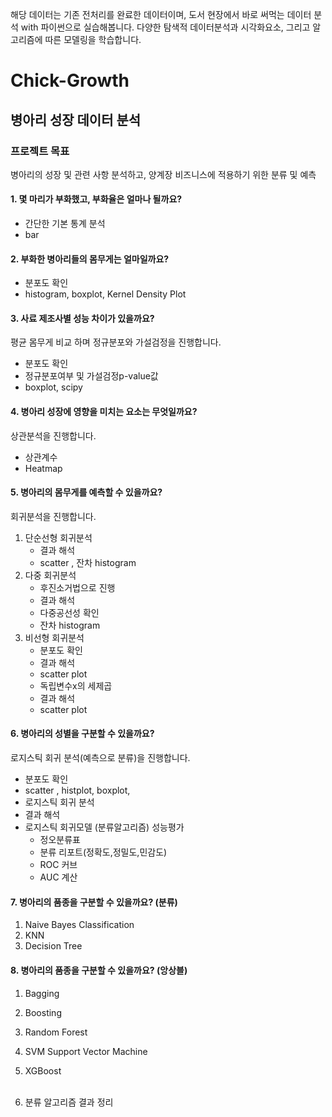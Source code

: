 해당 데이터는 기존 전처리를 완료한 데이터이며, 도서 현장에서 바로 써먹는 데이터 분석 with 파이썬으로 실습해봅니다.
다양한 탐색적 데이터분석과 시각화요소, 그리고 알고리즘에 따른 모델링을 학습합니다.

# Chick-Growth

## 병아리 성장 데이터 분석

### 프로젝트 목표
병아리의 성장 및 관련 사항 분석하고, 양계장 비즈니스에 적용하기 위한 분류 및 예측


#### 1. 몇 마리가 부화했고, 부화율은 얼마나 될까요?
- 간단한 기본 통계 분석
- bar

#### 2. 부화한 병아리들의 몸무게는 얼마일까요?
- 분포도 확인
- histogram, boxplot, Kernel Density Plot

#### 3. 사료 제조사별 성능 차이가 있을까요?
평균 몸무게 비교 하며 정규분포와 가설검정을 진행합니다. <br>
- 분포도 확인
- 정규분포여부 및 가설검정p-value값 
- boxplot, scipy

#### 4. 병아리 성장에 영향을 미치는 요소는 무엇일까요? 
상관분석을 진행합니다.<br>
- 상관계수
- Heatmap

#### 5. 병아리의 몸무게를 예측할 수 있을까요?
회귀분석을 진행합니다. <br>
1) 단순선형 회귀분석<br>
   - 결과 해석 
   - scatter , 잔차 histogram 
2) 다중 회귀분석 <br>
   - 후진소거법으로 진행 
   - 결과 해석
   - 다중공선성 확인
   - 잔차 histogram
3) 비선형 회귀분석 <br>
   - 분포도 확인 
   - 결과 해석
   - scatter plot 
   - 독립변수x의 세제곱
   - 결과 해석
   - scatter plot

#### 6. 병아리의 성별을 구분할 수 있을까요? 
로지스틱 회귀 분석(예측으로 분류)을 진행합니다. 
- 분포도 확인 
- scatter , histplot, boxplot, 
- 로지스틱 회귀 분석 
- 결과 해석
- 로지스틱 회귀모델 (분류알고리즘) 성능평가
   - 정오분류표 
   - 분류 리포트(정확도,정밀도,민감도)
   - ROC 커브 
   - AUC 계산 

#### 7. 병아리의 품종을 구분할 수 있을까요? (분류) 
1. Naive Bayes Classification
2. KNN
3. Decision Tree<br>

#### 8. 병아리의 품종을 구분할 수 있을까요? (앙상블)
1. Bagging
2. Boosting
3. Random Forest
4. SVM Support Vector Machine
5. XGBoost <br><br>

6. 분류 알고리즘 결과 정리 